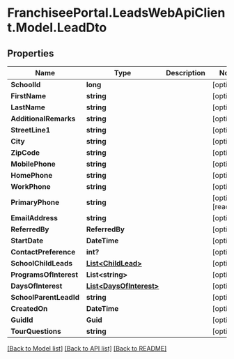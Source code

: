 # FranchiseePortal.LeadsWebApiClient.Model.LeadDto

## Properties

Name | Type | Description | Notes
------------ | ------------- | ------------- | -------------
**SchoolId** | **long** |  | [optional] 
**FirstName** | **string** |  | [optional] 
**LastName** | **string** |  | [optional] 
**AdditionalRemarks** | **string** |  | [optional] 
**StreetLine1** | **string** |  | [optional] 
**City** | **string** |  | [optional] 
**ZipCode** | **string** |  | [optional] 
**MobilePhone** | **string** |  | [optional] 
**HomePhone** | **string** |  | [optional] 
**WorkPhone** | **string** |  | [optional] 
**PrimaryPhone** | **string** |  | [optional] [readonly] 
**EmailAddress** | **string** |  | [optional] 
**ReferredBy** | **ReferredBy** |  | [optional] 
**StartDate** | **DateTime** |  | [optional] 
**ContactPreference** | **int?** |  | [optional] 
**SchoolChildLeads** | [**List&lt;ChildLead&gt;**](ChildLead.md) |  | [optional] 
**ProgramsOfInterest** | **List&lt;string&gt;** |  | [optional] 
**DaysOfInterest** | [**List&lt;DaysOfInterest&gt;**](DaysOfInterest.md) |  | [optional] 
**SchoolParentLeadId** | **string** |  | [optional] 
**CreatedOn** | **DateTime** |  | [optional] 
**GuidId** | **Guid** |  | [optional] 
**TourQuestions** | **string** |  | [optional] 

[[Back to Model list]](../README.md#documentation-for-models) [[Back to API list]](../README.md#documentation-for-api-endpoints) [[Back to README]](../README.md)

